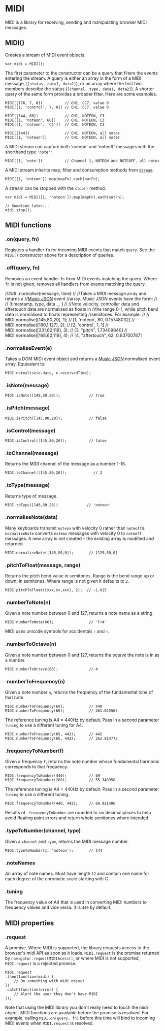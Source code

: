 # MIDI

MIDI is a library for receiving, sending and manipulating browser MIDI messages.


## MIDI()

Creates a stream of MIDI event objects:

    var midi = MIDI();

The first parameter to the constructor can be a query that filters the events
entering the stream. A query is either an array in the form of a MIDI message,
(`[status, data1, data2]`), or an array where the first two members describe
the status (`[channel, type, data1, data2]`). A shorter query of the same form
provides a broader filter. Here are some examples.

    MIDI([176, 7, 0])          // CH1, CC7, value 0
    MIDI([1, 'control', 7, 0]) // CH1, CC7, value 0

    MIDI([144, 60])            // CH1, NOTEON, C3
    MIDI([1, 'noteon', 60])    // CH1, NOTEON, C3
    MIDI([1, 'noteon', 'C3'])  // CH1, NOTEON, C3

    MIDI([144])                // CH1, NOTEON, all notes
    MIDI([1, 'noteon'])        // CH1, NOTEON, all notes

A MIDI stream can capture both 'noteon' and 'noteoff' messages with the
shorthand type `'note'`:

    MIDI([1, 'note'])          // Channel 1, NOTEON and NOTEOFF, all notes

A MIDI stream inherits map, filter and consumption methods from
<a href="//github.com/stephband/Fn">`Stream`</a>.

    MIDI([1, 'noteon']).map(mapFn).each(outFn);

A stream can be stopped with the `stop()` method.

	var midi = MIDI([1, 'noteon']).map(mapFn).each(outFn);

	// Sometime later...
	midi.stop();


## MIDI functions

### .on(query, fn)

Registers a handler `fn` for incoming MIDI events that match `query`. See the
`MIDI()` constructor above for a description of queries.

### .off(query, fn)

Removes an event handler `fn` from MIDI events matching the query. Where
`fn` is not given, removes all handlers from events matching the query.

//### .normalise(message, time)
//
//Takes a MIDI message array and returns a
//<a href="https://github.com/sound-io/music-json-spec">Music JSON</a> event
//array. Music JSON events have the form:
//
//    [timestamp, type, data ... ]
//
//Note velocity, controller data and aftertouch data are normalised as floats in
//the range 0-1, while pitch bend data is normalised to floats representing
//semitones. For example:
//
//    MIDI.normalise([145,80,20], 1);    // [1, 'noteon', 80, 0.15748032]
//    MIDI.normalise([180,1,127], 2);    // [2, 'control', 1, 1]
//    MIDI.normalise([231,62,119], 3);   // [3, "pitch", 1.73409840]
//    MIDI.normalise([168,62,119], 4);   // [4, "aftertouch", 62, 0.93700787]

### .normaliseEvent(e)

Takes a DOM MIDI event object and returns a
<a href="https://github.com/sound-io/music-json-spec">Music JSON</a> normalised
event array. Equivalent to:

    MIDI.normalise(e.data, e.receivedTime);

### .isNote(message)

    MIDI.isNote([145,80,20]);             // true

### .isPitch(message)

    MIDI.isPitch([145,80,20]);            // false

### .isControl(message)

    MIDI.isControl([145,80,20]);          // false

### .toChannel(message)

Returns the MIDI channel of the message as a number 1-16.

    MIDI.toChannel([145,80,20]);            // 2

### .toType(message)

Returns type of message.

    MIDI.toType([145,80,20])             // 'noteon'

### .normaliseNote(data)

Many keyboards transmit <code>noteon</code> with velocity 0 rather than
<code>noteoff</code>s. <code>normaliseNote</code> converts <code>noteon</code>
messages with velocity 0 to <code>noteoff</code> messages. A new array is
not created – the existing array is modified and returned.

    MIDI.normaliseNote([145,80,0]);       // [129,80,0]

### .pitchToFloat(message, range)

Returns the pitch bend value in semitones. Range is the bend range up or down,
in semitones. Where range is not given it defaults to <code>2</code>.

    MIDI.pitchToFloat([xxx,xx,xxx], 2);  // -1.625

### .numberToNote(n)

Given a note number between 0 and 127, returns a note name as a string.

    MIDI.numberToNote(66);                // 'F♯4'

MIDI uses unicode symbols for accidentals <code>♭</code> and <code>♯</code>.

### .numberToOctave(n)

Given a note number between 0 and 127, returns the octave the note is in as a number. 

    MIDI.numberToOctave(66);              // 4

### .numberToFrequency(n)

Given a note number <code>n</code>, returns the frequency of the fundamental tone of that note.

    MIDI.numberToFrequency(69);           // 440
    MIDI.numberToFrequency(60);           // 261.625565

The reference tuning is A4 = 440Hz by default. Pass in a second parameter
<code>tuning</code> to use a different tuning for A4.

    MIDI.numberToFrequency(69, 442);      // 442
    MIDI.numberToFrequency(60, 442);      // 262.814772

### .frequencyToNumber(f)

Given a frequency <code>f</code>, returns the note number whose fundamental
harmonic corresponds to that frequency.

    MIDI.frequencyToNumber(440);          // 69
    MIDI.frequencyToNumber(200);          // 55.349958

The reference tuning is A4 = 440Hz by default. Pass in a second parameter
<code>tuning</code> to use a different tuning.

    MIDI.frequencyToNumber(440, 442);     // 68.921486

Results of <code>.frequencyToNumber</code> are rounded to six decimal places
to help avoid floating point errors and return whole semitones where intended.

### .typeToNumber(channel, type)

Given a <code>channel</code> and <code>type</code>, returns the MIDI message number.

    MIDI.typeToNumber(1, 'noteon');       // 144


### .noteNames

An array of note names. Must have length <code>12</code> and contain one name
for each degree of the chromatic scale starting with C.

### .tuning

The frequency value of A4 that is used in converting MIDI numbers
to frequency values and vice versa. It is <code>440</code> by default.


## MIDI properties

### .request

A promise. Where MIDI is supported, the library requests access to the browser's
midi API as soon as it loads. <code>MIDI.request</code> is the promise returned
by <code>navigator.requestMIDIAcess()</code>, or where MIDI is not supported,
<code>MIDI.request</code> is a rejected promise.

    MIDI.request
    .then(function(midi) {
        // Do something with midi object
    })
    .catch(function(error) {
        // Alert the user they don't have MIDI
    });

Note that using the MIDI library you don't really need to touch the midi object.
MIDI functions are available before the promise is resolved. For example,
calling <code>MIDI.on(query, fn)</code> before this time will bind to incoming
MIDI events when <code>MIDI.request</code> is resolved.
